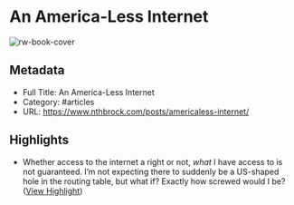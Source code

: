 # An America-Less Internet

![rw-book-cover](https://www.nthbrock.com/%3Clink%20or%20path%20of%20image%20for%20opengraph,%20twitter-cards%3E)

## Metadata
- Full Title: An America-Less Internet
- Category: #articles
- URL: https://www.nthbrock.com/posts/americaless-internet/

## Highlights
- Whether access to the internet a right or not, *what* I have access to is not guaranteed. I’m not expecting there to suddenly be a US-shaped hole in the routing table, but what if? Exactly how screwed would I be? ([View Highlight](https://read.readwise.io/read/01h30ctz1e4kazasp41prpgsrh))

